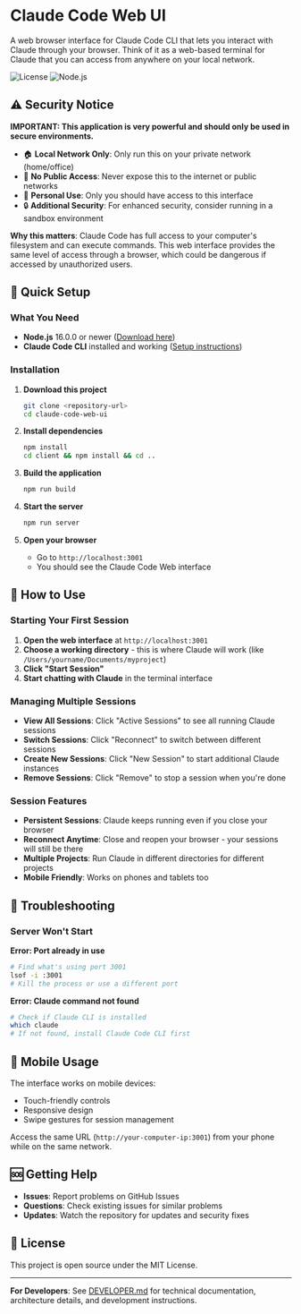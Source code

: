 # Claude Code Web UI

A web browser interface for Claude Code CLI that lets you interact with Claude through your browser. Think of it as a web-based terminal for Claude that you can access from anywhere on your local network.

![License](https://img.shields.io/badge/license-MIT-blue.svg)
![Node.js](https://img.shields.io/badge/node-%3E%3D16.0.0-brightgreen.svg)

## ⚠️ Security Notice

**IMPORTANT: This application is very powerful and should only be used in secure environments.**

- 🏠 **Local Network Only**: Only run this on your private network (home/office)
- 🚫 **No Public Access**: Never expose this to the internet or public networks
- 👤 **Personal Use**: Only you should have access to this interface
- 🔒 **Additional Security**: For enhanced security, consider running in a sandbox environment

**Why this matters**: Claude Code has full access to your computer's filesystem and can execute commands. This web interface provides the same level of access through a browser, which could be dangerous if accessed by unauthorized users.

## 🚀 Quick Setup

### What You Need

- **Node.js** 16.0.0 or newer ([Download here](https://nodejs.org/))
- **Claude Code CLI** installed and working ([Setup instructions](https://docs.anthropic.com/claude/docs/claude-code))

### Installation

1. **Download this project**
   ```bash
   git clone <repository-url>
   cd claude-code-web-ui
   ```

2. **Install dependencies**
   ```bash
   npm install
   cd client && npm install && cd ..
   ```

3. **Build the application**
   ```bash
   npm run build
   ```

4. **Start the server**
   ```bash
   npm run server
   ```

5. **Open your browser**
   - Go to `http://localhost:3001`
   - You should see the Claude Code Web interface

## 📖 How to Use

### Starting Your First Session

1. **Open the web interface** at `http://localhost:3001`
2. **Choose a working directory** - this is where Claude will work (like `/Users/yourname/Documents/myproject`)
3. **Click "Start Session"**
4. **Start chatting with Claude** in the terminal interface

### Managing Multiple Sessions

- **View All Sessions**: Click "Active Sessions" to see all running Claude sessions
- **Switch Sessions**: Click "Reconnect" to switch between different sessions
- **Create New Sessions**: Click "New Session" to start additional Claude instances
- **Remove Sessions**: Click "Remove" to stop a session when you're done

### Session Features

- **Persistent Sessions**: Claude keeps running even if you close your browser
- **Reconnect Anytime**: Close and reopen your browser - your sessions will still be there
- **Multiple Projects**: Run Claude in different directories for different projects
- **Mobile Friendly**: Works on phones and tablets too

## 🚨 Troubleshooting

### Server Won't Start

**Error: Port already in use**
```bash
# Find what's using port 3001
lsof -i :3001
# Kill the process or use a different port
```

**Error: Claude command not found**
```bash
# Check if Claude CLI is installed
which claude
# If not found, install Claude Code CLI first
```

## 📱 Mobile Usage

The interface works on mobile devices:
- Touch-friendly controls
- Responsive design
- Swipe gestures for session management

Access the same URL (`http://your-computer-ip:3001`) from your phone while on the same network.

## 🆘 Getting Help

- **Issues**: Report problems on GitHub Issues
- **Questions**: Check existing issues for similar problems
- **Updates**: Watch the repository for updates and security fixes

## 📄 License

This project is open source under the MIT License.

---

**For Developers**: See [DEVELOPER.md](DEVELOPER.md) for technical documentation, architecture details, and development instructions.
